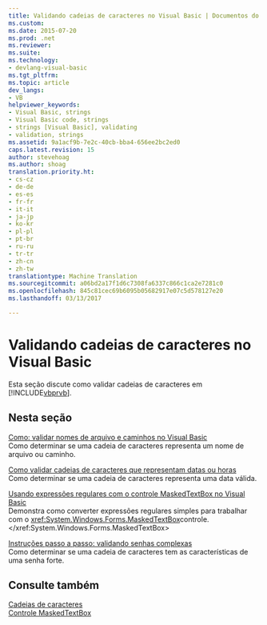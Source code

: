 ```yaml
---
title: Validando cadeias de caracteres no Visual Basic | Documentos do Microsoft
ms.custom: 
ms.date: 2015-07-20
ms.prod: .net
ms.reviewer: 
ms.suite: 
ms.technology:
- devlang-visual-basic
ms.tgt_pltfrm: 
ms.topic: article
dev_langs:
- VB
helpviewer_keywords:
- Visual Basic, strings
- Visual Basic code, strings
- strings [Visual Basic], validating
- validation, strings
ms.assetid: 9a1acf9b-7e2c-40cb-bba4-656ee2bc2ed0
caps.latest.revision: 15
author: stevehoag
ms.author: shoag
translation.priority.ht:
- cs-cz
- de-de
- es-es
- fr-fr
- it-it
- ja-jp
- ko-kr
- pl-pl
- pt-br
- ru-ru
- tr-tr
- zh-cn
- zh-tw
translationtype: Machine Translation
ms.sourcegitcommit: a06bd2a17f1d6c7308fa6337c866c1ca2e7281c0
ms.openlocfilehash: 845c81cec69b6095b05682917e07c5d578127e20
ms.lasthandoff: 03/13/2017

---
```

# <a name="validating-strings-in-visual-basic"></a>Validando cadeias de caracteres no Visual Basic
Esta seção discute como validar cadeias de caracteres em [!INCLUDE[vbprvb](../../../../csharp/programming-guide/concepts/linq/includes/vbprvb_md.md)].  
  
## <a name="in-this-section"></a>Nesta seção  
 [Como: validar nomes de arquivo e caminhos no Visual Basic](../../../../visual-basic/programming-guide/language-features/strings/how-to-validate-file-names-and-paths.md)  
 Como determinar se uma cadeia de caracteres representa um nome de arquivo ou caminho.  
  
 [Como validar cadeias de caracteres que representam datas ou horas](../../../../visual-basic/programming-guide/language-features/strings/how-to-validate-strings-that-represent-dates-or-times.md)  
 Como determinar se uma cadeia de caracteres representa uma data válida.  
  
 [Usando expressões regulares com o controle MaskedTextBox no Visual Basic](../../../../visual-basic/programming-guide/language-features/strings/using-regular-expressions-with-the-maskedtextbox-control.md)  
 Demonstra como converter expressões regulares simples para trabalhar com o <xref:System.Windows.Forms.MaskedTextBox>controle.</xref:System.Windows.Forms.MaskedTextBox>  
  
 [Instruções passo a passo: validando senhas complexas](../../../../visual-basic/programming-guide/language-features/strings/walkthrough-validating-that-passwords-are-complex.md)  
 Como determinar se uma cadeia de caracteres tem as características de uma senha forte.  
  
## <a name="see-also"></a>Consulte também  
 [Cadeias de caracteres](../../../../visual-basic/programming-guide/language-features/strings/index.md)   
 [Controle MaskedTextBox](http://msdn.microsoft.com/library/235d6121-027d-481d-8d59-4f6794d15d0c)
